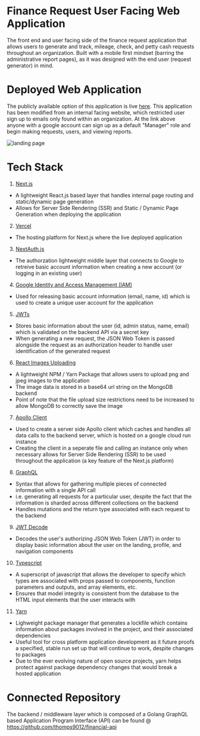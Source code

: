 

# Finance Request User Facing Web Application
The front end and user facing side of the finance request application that allows users to generate and track, mileage, check, and petty cash requests throughout an organization. Built with a mobile first mindset (barring the administrative report pages), as it was designed with the end user (request generator) in mind.

# Deployed Web Application
The publicly available option of this application is live [here](https://public-finance-requests.vercel.app/).
This application has been modified from an internal facing website, which restricted user sign up to emails only found within an organization. At the link above anyone with a google account can sign up as a default "Manager" role and begin making requests, users, and viewing reports.

![landing page](https://user-images.githubusercontent.com/60509970/194880590-693e74ed-5046-455f-89d0-58e3489bf29e.png)

# Tech Stack
1. [Next.js](https://nextjs.org/)
  - A lightweight React.js based layer that handles internal page routing and static/dynamic page generation
  - Allows for Server Side Rendering (SSR) and Static / Dynamic Page Generation when deploying the application
2. [Vercel](https://vercel.com/)
  - The hosting platform for Next.js where the live deployed application
3. [NextAuth.js](https://next-auth.js.org/) 
  - The authorzation lightweight middle layer that connects to Google to retreive basic account information when creating a new account (or logging in an existing user)
4. [Google Identity and Access Management (IAM)](https://cloud.google.com/iam/)
  - Used for releasing basic account information (email, name, id) which is used to create a unique user account for the application
5. [JWTs](https://jwt.io/)
  - Stores basic information about the user (id, admin status, name, email) which is validated on the backend API via a secret key
  - When generating a new request, the JSON Web Token is passed alongside the request as an authorization header to handle user identification of the generated request
6. [React Images Uploading](https://www.npmjs.com/package/react-images-uploading)
  - A lightweight NPM / Yarn Package that allows users to upload png and jpeg images to the application
  - The image data is stored in a base64 url string on the MongoDB backend
  - Point of note that the file upload size restrictions need to be increased to allow MongoDB to correctly save the image
7. [Apollo Client](https://www.npmjs.com/package/@apollo/client)
  - Used to create a server side Apollo client which caches and handles all data calls to the backend server, which is hosted on a google cloud run instance
  - Creating the client in a seperate file and calling an instance only when necessary allows for Server Side Rendering (SSR) to be used throughout the application (a key feature of the Next.js platform)
8. [GraphQL](https://graphql.org/)
  - Syntax that allows for gathering multiple pieces of connected information with a single API call 
  - i.e. generating all requests for a particular user, despite the fact that the information is sharded across different collections on the backend
  - Handles mutations and the return type associated with each request to the backend
9. [JWT Decode](https://www.npmjs.com/package/jwt-decode)
  - Decodes the user's authorizing JSON Web Token (JWT) in order to display basic information about the user on the landing, profile, and navigation components
10. [Typescript](https://www.typescriptlang.org/)
  - A superscript of javascript that allows the developer to specify which types are associated with props passed to components, function parameters and outputs, and array elements, etc.
  - Ensures that model integrity is consistent from the database to the HTML input elements that the user interacts with
11. [Yarn](https://yarnpkg.com/)
- Lighweight package manager that generates a lockfile which contains information about packages involved in the project, and their associated dependencies
- Useful tool for cross platform application development as it future proofs a specified, stable run set up that will continue to work, despite changes to packages
- Due to the ever evolving nature of open source projects, yarn helps protect against package dependency changes that would break a hosted application

# Connected Repository
The backend / middleware layer which is composed of a Golang GraphQL based Application Program Interface (API) can be found @ https://github.com/thomps9012/financial-api
